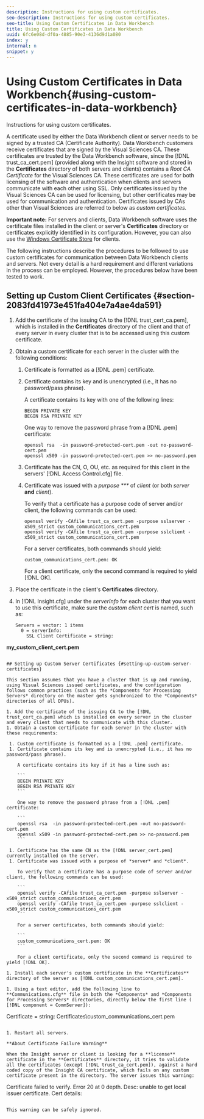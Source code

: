 ```yaml
---
description: Instructions for using custom certificates.
seo-description: Instructions for using custom certificates.
seo-title: Using Custom Certificates in Data Workbench
title: Using Custom Certificates in Data Workbench
uuid: 6fc6e08d-df0a-4885-90e3-4136d9d1a080
index: y
internal: n
snippet: y
---
```


# Using Custom Certificates in Data Workbench{#using-custom-certificates-in-data-workbench}

Instructions for using custom certificates.

A certificate used by either the Data Workbench client or server needs to be signed by a trusted CA (Certificate Authority). Data Workbench customers receive certificates that are signed by the Visual Sciences CA. These certificates are trusted by the Data Workbench software, since the [!DNL trust_ca_cert.pem] (provided along with the Insight software and stored in the **Certificates** directory of both servers and clients) contains a *Root CA Certificate* for the Visual Sciences CA. These certificates are used for both licensing of the software and authentication when clients and servers communicate with each other using SSL. Only certificates issued by the Visual Sciences CA can be used for licensing, but other certificates may be used for communication and authentication. Certificates issued by CAs other than Visual Sciences are referred to below as *custom certificates.*

**Important note:** For servers and clients, Data Workbench software uses the certificate files installed in the client or server's **Certificates** directory or certificates explicitly identified in its configuration. However, you can also use the [Windows Certificate Store](../../../../../home/c-inst-svr/c-install-ins-svr/t-install-proc-inst-svr-dpu/c-dnld-dgtl-cert/crypto-api.md#concept-4acb13b7de9340ea8cde8ad84b93358d) for clients.

The following instructions describe the procedures to be followed to use custom certificates for communication between Data Workbench clients and servers. Not every detail is a hard requirement and different variations in the process can be employed. However, the procedures below have been tested to work.

## Setting up Custom Client Certificates {#section-2083fd41973e451fa404e7a4ae4da591}

1. Add the certificate of the issuing CA to the [!DNL trust_cert_ca.pem], which is installed in the **Certificates** directory of the client and that of every server in every cluster that is to be accessed using this custom certificate. 

1. Obtain a custom certificate for each server in the cluster with the following conditions:

    1. Certificate is formatted as a [!DNL .pem] certificate. 
    1. Certificate contains its key and is unencrypted (i.e., it has no password/pass phrase).

       A certificate contains its key with one of the following lines:     
    
       ```    
       BEGIN PRIVATE KEY 
       BEGIN RSA PRIVATE KEY
       ```

       One way to remove the password phrase from a [!DNL .pem] certificate:

       ```    
       openssl rsa  -in password-protected-cert.pem -out no-password-cert.pem 
       openssl x509 -in password-protected-cert.pem >> no-password.pem
       ```

    1. Certificate has the CN, O, OU, etc. as required for this client in the servers' [!DNL Access Control.cfg] file. 
    1. Certificate was issued with a *purpose &#42;&#42;&#42;* of *client* (or both *server* **and** *client*).

       To verify that a certificate has a purpose code of server and/or client, the following commands can be used:     
    
       ```    
       openssl verify -CAfile trust_ca_cert.pem -purpose sslserver -x509_strict custom_communications_cert.pem 
       openssl verify -CAfile trust_ca_cert.pem -purpose sslclient -x509_strict custom_communications_cert.pem
       ```    
    
       For a server certificates, both commands should yield:     
    
       ```    
       custom_communications_cert.pem: OK
       ```    
    
       For a client certificate, only the second command is required to yield [!DNL OK].

1. Place the certificate in the client's **Certificates** directory. 
1. In [!DNL Insight.cfg] under the *serverInfo* for each cluster that you want to use this certificate, make sure the *custom client cert* is named, such as:

   ```
   Servers = vector: 1 items 
     0 = serverInfo: 
       SSL Client Certificate = string:  
<b>my_custom_client_cert.pem</b>
   ```

## Setting up Custom Server Certificates {#setting-up-custom-server-certificates}

This section assumes that you have a cluster that is up and running, using Visual Sciences issued certificates, and the configuration follows common practices (such as the *Components for Processing Servers* directory on the master gets synchronized to the *Components* directories of all DPUs).

1. Add the certificate of the issuing CA to the [!DNL trust_cert_ca.pem] which is installed on every server in the cluster and every client that needs to communicate with this cluster. 
1. Obtain a custom certificate for each server in the cluster with these requirements:

    1. Custom certificate is formatted as a [!DNL .pem] certificate. 
    1. Certificate contains its key and is unencrypted (i.e., it has no password/pass phrase).

       A certificate contains its key if it has a line such as:

       ```    
       BEGIN PRIVATE KEY 
       BEGIN RSA PRIVATE KEY
       ```    
    
       One way to remove the password phrase from a [!DNL .pem] certificate:

       ```    
       openssl rsa  -in password-protected-cert.pem -out no-password-cert.pem 
       openssl x509 -in password-protected-cert.pem >> no-password.pem
       ```

    1. Certificate has the same CN as the [!DNL server_cert.pem] currently installed on the server. 
    1. Certificate was issued with a purpose of *server* and *client*.

       To verify that a certificate has a purpose code of server and/or client, the following commands can be used:     
    
       ```    
       openssl verify -CAfile trust_ca_cert.pem -purpose sslserver -x509_strict custom_communications_cert.pem 
       openssl verify -CAfile trust_ca_cert.pem -purpose sslclient -x509_strict custom_communications_cert.pem
       ```    
    
       For a server certificates, both commands should yield:     
    
       ```    
       custom_communications_cert.pem: OK
       ```    
    
       For a client certificate, only the second command is required to yield [!DNL OK].

1. Install each server's custom certificate in the **Certificates** directory of the server as [!DNL custom_communications_cert.pem]. 

1. Using a text editor, add the following line to **Communications.cfg** file in both the *Components* and *Components for Processing Servers* directories, directly below the first line ( [!DNL component = CommServer]): 

   ```
   Certificate = string: Certificates\\custom_communications_cert.pem
   ```

1. Restart all servers.

**About Certificate Failure Warning**

When the Insight server or client is looking for a **license** certificate in the **Certificates** directory, it tries to validate all the certificates (except [!DNL trust_ca_cert.pem]), against a hard coded copy of the Insight CA certificate, which fails on any custom certificate present in the directory. The server issues this warning:

```
Certificate failed to verify. Error 20 at 0 depth. Desc: unable to get local issuer certificate. Cert details:
```

This warning can be safely ignored. 
